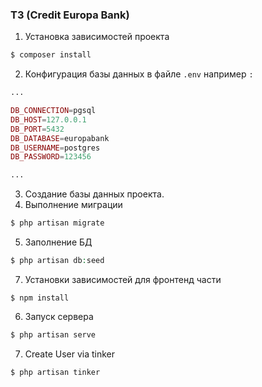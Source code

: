 ### ТЗ (Credit Europa Bank)

1. Установка зависимостей проекта
```php 
$ composer install
```

2. Конфигурация базы данных в файле ```.env``` например ```:```

```php 
...

DB_CONNECTION=pgsql
DB_HOST=127.0.0.1
DB_PORT=5432
DB_DATABASE=europabank
DB_USERNAME=postgres
DB_PASSWORD=123456

...
```

3. Создание базы данных проекта.
4. Выполнение миграции
```php 
$ php artisan migrate
```


5. Заполнение БД 
```php 
$ php artisan db:seed
```


7. Установки зависимостей для фронтенд части
```
$ npm install
```


6. Запуск сервера
```php 
$ php artisan serve
```


7. Create User via tinker 
```php 
$ php artisan tinker 
```
